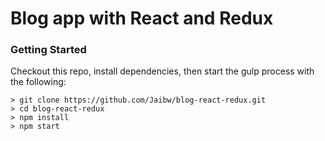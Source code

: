# Blog app with React and Redux


### Getting Started


Checkout this repo, install dependencies, then start the gulp process with the following:

```
> git clone https://github.com/Jaibw/blog-react-redux.git
> cd blog-react-redux
> npm install
> npm start
```
